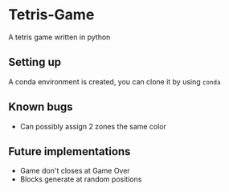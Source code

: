 # Tetris-Game
A tetris game written in python

## Setting up

A conda environment is created, you can clone it by using
`conda `

## Known bugs
- Can possibly assign 2 zones the same color


## Future implementations
- Game don't closes at Game Over
- Blocks generate at random positions